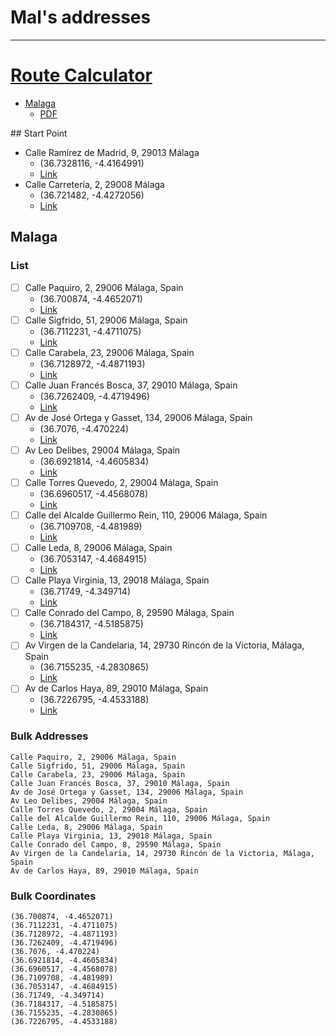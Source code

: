 # Mal's addresses

--------

# [Route Calculator](http://gebweb.net/optimap/)

- [Malaga](https://www.google.com/maps/dir/(36.7216498,+-4.427218400000015)/(36.7226603,+-4.45332899999994)/(36.7262466,+-4.471906399999966)/(36.7185368,+-4.51809830000002)/(36.7128864,+-4.487214999999992)/(36.711219,+-4.481994100000065)/(36.7112107,+-4.470964800000047)/(36.7075291,+-4.470231300000023)/(36.705384,+-4.4686653999999635)/(36.70089919999999,+-4.465109699999971)/(36.696119,+-4.4567981000000145)/(36.6921958,+-4.460628100000008)/(36.7175271,+-4.349705099999937)/(36.71550209999999,+-4.28308990000005)/(36.7216498,+-4.427218400000015)/@36.7227257,-4.5372337,11z/data=!3m1!4b1!4m61!4m60!1m3!2m2!1d-4.4272184!2d36.7216498!1m3!2m2!1d-4.453329!2d36.7226603!1m3!2m2!1d-4.4719064!2d36.7262466!1m3!2m2!1d-4.5180983!2d36.7185368!1m3!2m2!1d-4.487215!2d36.7128864!1m3!2m2!1d-4.4819941!2d36.711219!1m3!2m2!1d-4.4709648!2d36.7112107!1m3!2m2!1d-4.4702313!2d36.7075291!1m3!2m2!1d-4.4686654!2d36.705384!1m3!2m2!1d-4.4651097!2d36.7008992!1m3!2m2!1d-4.4567981!2d36.696119!1m3!2m2!1d-4.4606281!2d36.6921958!1m3!2m2!1d-4.3497051!2d36.7175271!1m3!2m2!1d-4.2830899!2d36.7155021!1m3!2m2!1d-4.4272184!2d36.7216498)
    - [PDF](route.pdf)

## Start Point

- Calle Ramírez de Madrid, 9, 29013 Málaga
    - (36.7328116, -4.4164991)
    - [Link](https://goo.gl/maps/DQNzKopEzhT2)
- Calle Carretería, 2, 29008 Málaga
    - (36.721482, -4.4272056)
    - [Link](https://goo.gl/maps/ko5vzYDATZM2)

## Malaga

### List

- [ ] Calle Paquiro, 2, 29006 Málaga, Spain
	- (36.700874, -4.4652071)
	- [Link](https://goo.gl/maps/noR6SoM3P6T2)
- [ ] Calle Sigfrido, 51, 29006 Málaga, Spain
	- (36.7112231, -4.4711075)
	- [Link](https://goo.gl/maps/VjsCqRyy97m)
- [ ] Calle Carabela, 23, 29006 Málaga, Spain
	- (36.7128972, -4.4871193)
	- [Link](https://goo.gl/maps/tXDjAARnB292)
- [ ] Calle Juan Francés Bosca, 37, 29010 Málaga, Spain
	- (36.7262409, -4.4719496)
	- [Link](https://goo.gl/maps/aQnNxmGuJAq)
- [ ] Av de José Ortega y Gasset, 134, 29006 Málaga, Spain
	- (36.7076, -4.470224)
	- [Link](https://goo.gl/maps/Wfroo6BjrrC2)
- [ ] Av Leo Delibes, 29004 Málaga, Spain
	- (36.6921814, -4.4605834)
	- [Link](https://goo.gl/maps/ZgpnSMGSoAB2)
- [ ] Calle Torres Quevedo, 2, 29004 Málaga, Spain
	- (36.6960517, -4.4568078)
	- [Link](https://goo.gl/maps/EV74pQ5Kwvp)
- [ ] Calle del Alcalde Guillermo Rein, 110, 29006 Málaga, Spain
	- (36.7109708, -4.481989)
	- [Link](https://goo.gl/maps/Gy1eHNVt7HB2)
- [ ] Calle Leda, 8, 29006 Málaga, Spain
	- (36.7053147, -4.4684915)
	- [Link](https://goo.gl/maps/7xNbYjAWf4w)
- [ ] Calle Playa Virginia, 13, 29018 Málaga, Spain
	- (36.71749, -4.349714)
	- [Link](https://goo.gl/maps/UVq9nm2Bn8L2)
- [ ] Calle Conrado del Campo, 8, 29590 Málaga, Spain
	- (36.7184317, -4.5185875)
	- [Link](https://goo.gl/maps/Gx62UrvHnBx)
- [ ] Av Virgen de la Candelaria, 14, 29730 Rincón de la Victoria, Málaga, Spain
	- (36.7155235, -4.2830865)
	- [Link](https://goo.gl/maps/qkHJtU4mops)
- [ ] Av de Carlos Haya, 89, 29010 Málaga, Spain
	- (36.7226795, -4.4533188)
	- [Link](https://goo.gl/maps/9y2TGKWhJN52)

### Bulk Addresses

```
Calle Paquiro, 2, 29006 Málaga, Spain
Calle Sigfrido, 51, 29006 Málaga, Spain
Calle Carabela, 23, 29006 Málaga, Spain
Calle Juan Francés Bosca, 37, 29010 Málaga, Spain
Av de José Ortega y Gasset, 134, 29006 Málaga, Spain
Av Leo Delibes, 29004 Málaga, Spain
Calle Torres Quevedo, 2, 29004 Málaga, Spain
Calle del Alcalde Guillermo Rein, 110, 29006 Málaga, Spain
Calle Leda, 8, 29006 Málaga, Spain
Calle Playa Virginia, 13, 29018 Málaga, Spain
Calle Conrado del Campo, 8, 29590 Málaga, Spain
Av Virgen de la Candelaria, 14, 29730 Rincón de la Victoria, Málaga, Spain
Av de Carlos Haya, 89, 29010 Málaga, Spain
```

### Bulk Coordinates

```
(36.700874, -4.4652071)
(36.7112231, -4.4711075)
(36.7128972, -4.4871193)
(36.7262409, -4.4719496)
(36.7076, -4.470224)
(36.6921814, -4.4605834)
(36.6960517, -4.4568078)
(36.7109708, -4.481989)
(36.7053147, -4.4684915)
(36.71749, -4.349714)
(36.7184317, -4.5185875)
(36.7155235, -4.2830865)
(36.7226795, -4.4533188)
```
